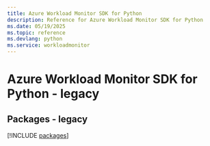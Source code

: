 ```yaml
---
title: Azure Workload Monitor SDK for Python
description: Reference for Azure Workload Monitor SDK for Python
ms.date: 05/19/2025
ms.topic: reference
ms.devlang: python
ms.service: workloadmonitor
---
```

# Azure Workload Monitor SDK for Python - legacy
## Packages - legacy
[!INCLUDE [packages](workload-monitor-index.md)]